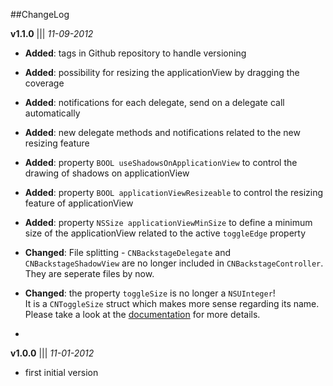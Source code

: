 ##ChangeLog

**v1.1.0** ||| *11-09-2012*
- **Added**: tags in Github repository to handle versioning
- **Added**: possibility for resizing the applicationView by dragging the coverage
- **Added**: notifications for each delegate, send on a delegate call automatically
- **Added**: new delegate methods and notifications related to the new resizing feature
- **Added**: property `BOOL useShadowsOnApplicationView` to control the drawing of shadows on applicationView
- **Added**: property `BOOL applicationViewResizeable` to control the resizing feature of applicationView
- **Added**: property `NSSize applicationViewMinSize` to define a minimum size of the applicationView related to the active `toggleEdge` property
- **Changed**: File splitting - `CNBackstageDelegate` and `CNBackstageShadowView` are no longer included in `CNBackstageController`. They are seperate files by now.
- **Changed**: the property `toggleSize` is no longer a `NSUInteger`!<br>It is a `CNToggleSize` struct which makes more sense regarding its name. Please take a look at the [documentation](http://cnbackstagecontroller.cocoanaut.com/documentation/Classes/CNBackstageController.html#//api/name/toggleSize) for more details.

-
**v1.0.0** ||| *11-01-2012*
- first initial version